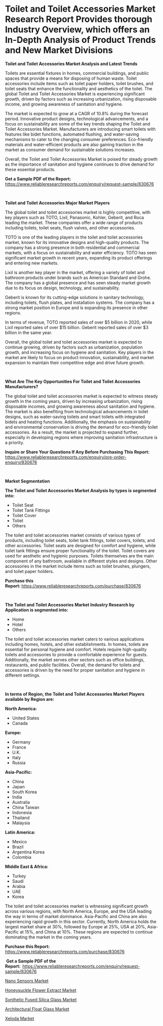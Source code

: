<p><h1>Toilet and Toilet Accessories Market Research Report Provides thorough Industry Overview, which offers an In-Depth Analysis of Product Trends and New Market Divisions</h1></p><p><strong>Toilet and Toilet Accessories Market Analysis and Latest Trends</strong></p>
<p><p>Toilets are essential fixtures in homes, commercial buildings, and public spaces that provide a means for disposing of human waste. Toilet accessories include items such as toilet paper holders, toilet brushes, and toilet seats that enhance the functionality and aesthetics of the toilet. The global Toilet and Toilet Accessories Market is experiencing significant growth, driven by factors such as increasing urbanization, rising disposable income, and growing awareness of sanitation and hygiene.</p><p>The market is expected to grow at a CAGR of 10.8% during the forecast period. Innovative product designs, technological advancements, and a focus on sustainability are some of the key trends shaping the Toilet and Toilet Accessories Market. Manufacturers are introducing smart toilets with features like bidet functions, automated flushing, and water-saving mechanisms to cater to the changing consumer preferences. Eco-friendly materials and water-efficient products are also gaining traction in the market as consumer demand for sustainable solutions increases.</p><p>Overall, the Toilet and Toilet Accessories Market is poised for steady growth as the importance of sanitation and hygiene continues to drive demand for these essential products.</p></p>
<p><strong>Get a Sample PDF of the Report:&nbsp;</strong> <a href="https://www.reliableresearchreports.com/enquiry/request-sample/830676">https://www.reliableresearchreports.com/enquiry/request-sample/830676</a></p>
<p>&nbsp;</p>
<p><strong>Toilet and Toilet Accessories Major Market Players</strong></p>
<p><p>The global toilet and toilet accessories market is highly competitive, with key players such as TOTO, Lixil, Panasonic, Kohler, Geberit, and Roca leading the market. These companies offer a wide range of products including toilets, toilet seats, flush valves, and other accessories.</p><p>TOTO is one of the leading players in the toilet and toilet accessories market, known for its innovative designs and high-quality products. The company has a strong presence in both residential and commercial markets, with a focus on sustainability and water efficiency. TOTO has seen significant market growth in recent years, expanding its product offerings and entering new markets.</p><p>Lixil is another key player in the market, offering a variety of toilet and bathroom products under brands such as American Standard and Grohe. The company has a global presence and has seen steady market growth due to its focus on design, technology, and sustainability.</p><p>Geberit is known for its cutting-edge solutions in sanitary technology, including toilets, flush plates, and installation systems. The company has a strong market position in Europe and is expanding its presence in other regions.</p><p>In terms of revenue, TOTO reported sales of over $5 billion in 2020, while Lixil reported sales of over $15 billion. Geberit reported sales of over $3 billion in the same year.</p><p>Overall, the global toilet and toilet accessories market is expected to continue growing, driven by factors such as urbanization, population growth, and increasing focus on hygiene and sanitation. Key players in the market are likely to focus on product innovation, sustainability, and market expansion to maintain their competitive edge and drive future growth.</p></p>
<p>&nbsp;</p>
<p><strong>What Are The Key Opportunities For Toilet and Toilet Accessories Manufacturers?</strong></p>
<p><p>The global toilet and toilet accessories market is expected to witness steady growth in the coming years, driven by increasing urbanization, rising disposable incomes, and growing awareness about sanitation and hygiene. The market is also benefiting from technological advancements in toilet designs, such as water-saving toilets and smart toilets with integrated bidets and heating functions. Additionally, the emphasis on sustainability and environmental conservation is driving the demand for eco-friendly toilet accessories. As a result, the market is projected to expand further, especially in developing regions where improving sanitation infrastructure is a priority.</p></p>
<p><strong>Inquire or Share Your Questions If Any Before Purchasing This Report:</strong> <a href="https://www.reliableresearchreports.com/enquiry/pre-order-enquiry/830676">https://www.reliableresearchreports.com/enquiry/pre-order-enquiry/830676</a></p>
<p>&nbsp;</p>
<p><strong>Market Segmentation</strong></p>
<p><strong>The Toilet and Toilet Accessories Market Analysis by types is segmented into:</strong></p>
<p><ul><li>Toilet Seat</li><li>Toilet Tank Fittings</li><li>Toilet Cover</li><li>Toliet</li><li>Others</li></ul></p>
<p><p>The toilet and toilet accessories market consists of various types of products, including toilet seats, toilet tank fittings, toilet covers, toilets, and other accessories. Toilet seats are designed for comfort and hygiene, while toilet tank fittings ensure proper functionality of the toilet. Toilet covers are used for aesthetic and hygienic purposes. Toilets themselves are the main component of any bathroom, available in different styles and designs. Other accessories in the market include items such as toilet brushes, plungers, and toilet paper holders.</p></p>
<p><strong>Purchase this Report:&nbsp;</strong><a href="https://www.reliableresearchreports.com/purchase/830676">https://www.reliableresearchreports.com/purchase/830676</a></p>
<p>&nbsp;</p>
<p><strong>The Toilet and Toilet Accessories Market Industry Research by Application is segmented into:</strong></p>
<p><ul><li>Home</li><li>Hotel</li><li>Others</li></ul></p>
<p><p>The toilet and toilet accessories market caters to various applications including homes, hotels, and other establishments. In homes, toilets are essential for personal hygiene and comfort. Hotels require high-quality toilets and accessories to provide a comfortable experience for guests. Additionally, the market serves other sectors such as office buildings, restaurants, and public facilities. Overall, the demand for toilets and accessories is driven by the need for proper sanitation and hygiene in different settings.</p></p>
<p>&nbsp;</p>
<p><strong>In terms of Region, the Toilet and Toilet Accessories Market Players available by Region are:</strong></p>
<p>
    <p> <strong> North America: </strong>
        <ul>
            <li>United States</li>
            <li>Canada</li>
        </ul>
        </p> 
    <p> <strong> Europe: </strong>
        <ul>
            <li>Germany</li>
            <li>France</li>
            <li>U.K.</li>
            <li>Italy</li>
            <li>Russia</li>
        </ul>
        </p> 
    <p> <strong> Asia-Pacific: </strong>
        <ul>
            <li>China</li>
            <li>Japan</li>
            <li>South Korea</li>
            <li>India</li>
            <li>Australia</li>
            <li>China Taiwan</li>
            <li>Indonesia</li>
            <li>Thailand</li>
            <li>Malaysia</li>
        </ul>
        </p> 
    <p> <strong> Latin America: </strong>
        <ul>
            <li>Mexico</li>
            <li>Brazil</li>
            <li>Argentina Korea</li>
            <li>Colombia</li>
        </ul>
        </p> 
    <p> <strong> Middle East & Africa: </strong>
        <ul>
            <li>Turkey</li>
            <li>Saudi</li>
            <li>Arabia</li>
            <li>UAE</li>
            <li>Korea</li>
        </ul>
    </p>
    </p>
<p><p>The toilet and toilet accessories market is witnessing significant growth across various regions, with North America, Europe, and the USA leading the way in terms of market dominance. Asia-Pacific and China are also experiencing rapid growth in this sector. Currently, North America holds the largest market share at 30%, followed by Europe at 25%, USA at 20%, Asia-Pacific at 15%, and China at 10%. These regions are expected to continue dominating the market in the coming years.</p></p>
<p><strong>Purchase this Report: </strong><a href="https://www.reliableresearchreports.com/purchase/830676">https://www.reliableresearchreports.com/purchase/830676</a></p>
<p>&nbsp;<strong>Get a Sample PDF of the Report:&nbsp;&nbsp;</strong><a href="https://www.reliableresearchreports.com/enquiry/request-sample/830676">https://www.reliableresearchreports.com/enquiry/request-sample/830676</a></p>
<p><strong></strong></p>
<p><p><a href="https://github.com/fiixsa/Market-Research-Report-List-1/blob/main/nano-sensors-market.md">Nano Sensors Market</a></p><p><a href="https://medium.com/@austynlemke1988/honeysuckle-flower-extract-market-research-report-its-history-and-forecast-2024-to-2031-b871ba4b7809">Honeysuckle Flower Extract Market</a></p><p><a href="https://issuu.com/reportprime-2/docs/synthetic-fused-silica-glass-market-size-2030.pptx">Synthetic Fused Silica Glass Market</a></p><p><a href="https://issuu.com/reportprime-2/docs/architectural-float-glass-market-size-2030.pptx">Architectural Float Glass Market</a></p><p><a href="https://medium.com/@austynlemke1988/xeloda-market-share-evolution-and-market-growth-trends-2024-2031-d9a834556270">Xeloda Market</a></p></p>